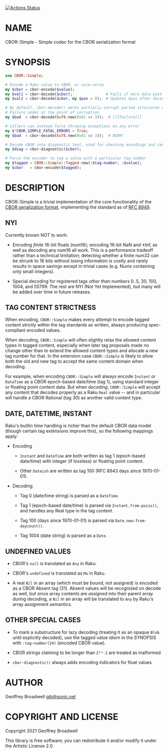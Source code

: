 [![Actions Status](https://github.com/japhb/CBOR-Simple/workflows/test/badge.svg)](https://github.com/japhb/CBOR-Simple/actions)

NAME
====

CBOR::Simple - Simple codec for the CBOR serialization format

SYNOPSIS
========

```raku
use CBOR::Simple;

# Encode a Raku value to CBOR, or vice-versa
my $cbor = cbor-encode($value);
my $val1 = cbor-decode($cbor);               # Fails if more data past first decoded value
my $val2 = cbor-decode($cbor, my $pos = 0);  # Updates $pos after decoding first value

# By default, cbor-decode() marks partially corrupt parsed structures with
# Failure nodes at the point of corruption
my $bad  = cbor-decode(buf8.new(0x81 xx 3));  # [[[Failure]]]

# Callers can instead force throwing exceptions on any error
my $*CBOR_SIMPLE_FATAL_ERRORS = True;
my $bad  = cbor-decode(buf8.new(0x81 xx 3));  # BOOM!

# Decode CBOR into diagnostic text, used for checking encodings and complex structures
my $diag = cbor-diagnostic($cbor);

# Force the encoder to tag a value with a particular tag number
my $tagged = CBOR::Simple::Tagged.new(:$tag-number, :$value);
my $cbor   = cbor-encode($tagged);
```

DESCRIPTION
===========

CBOR::Simple is a trivial implementation of the core functionality of the [CBOR serialization format](https://cbor.io/), implementing the standard as of [RFC 8949](https://tools.ietf.org/html/rfc8949).

NYI
---

Currently known NOT to work:

  * Encoding *finite* 16-bit floats (num16); encoding 16-bit NaN and ±Inf, as well as decoding any num16 all work. This is a performance tradeoff rather than a technical limitation; detecting whether a finite num32 can be shrunk to 16 bits without losing information is costly and rarely results in space savings except in trivial cases (e.g. Nums containing only small integers).

  * Special decoding for registered tags *other than* numbers 0..5, 30, 100, 1004, and 55799. The rest are NYI (Not Yet Implemented), but many will be added over time in future releases.

TAG CONTENT STRICTNESS
----------------------

When encoding, `CBOR::Simple` makes every attempt to encode tagged content strictly within the tag standards as written, always producing spec-compliant encoded values.

When decoding, `CBOR::Simple` will often slightly relax the allowed content types in tagged content, especially when later tag proposals made no change other than to extend the allowed content types and allocate a new tag number for that. In the extension case `CBOR::Simple` is likely to allow both the old and new tag to accept the same content domain when decoding.

For example, when encoding `CBOR::Simple` will always encode `Instant` or `DateTime` as a CBOR epoch-based date/time (tag 1), using standard integer or floating point content data. But when *decoding*, `CBOR::Simple` will accept any content that decodes properly as a Raku `Real` value -- and in particular will handle a CBOR Rational (tag 30) as another valid content type.

DATE, DATETIME, INSTANT
-----------------------

Raku's builtin time handling is richer than the default CBOR data model (though certain tag extensions improve this), so the following mappings apply:

  * Encoding

    * `Instant` and `DateTime` are both written as tag 1 (epoch-based date/time) with integer (if lossless) or floating point content.

    * Other `Dateish` are written as tag 100 (RFC 8943 days since 1970-01-01).

  * Decoding

    * Tag 0 (date/time string) is parsed as a `DateTime`.

    * Tag 1 (epoch-based date/time) is parsed via `Instant.from-posix()`, and handles any Real type in the tag content.

    * Tag 100 (days since 1970-01-01) is parsed via `Date.new-from-daycount()`.

    * Tag 1004 (date string) is parsed as a `Date`.

UNDEFINED VALUES
----------------

  * CBOR's `null` is translated as `Any` in Raku.

  * CBOR's `undefined` is translated as `Mu` in Raku.

  * A real `Nil` in an array (which must be *bound*, not assigned) is encoded as a CBOR Absent tag (31). Absent values will be recognized on decode as well, but since array contents are *assigned* into their parent array during decoding, a `Nil` in an array will be translated to `Any` by Raku's array assignment semantics.

OTHER SPECIAL CASES
-------------------

  * To mark a substructure for lazy decoding (treating it as an opaque `Blob` until explicitly decoded), use the tagged value idiom in the SYNOPSIS with `:tag-number(24)` (encoded CBOR value).

  * CBOR strings claiming to be longer than `2⁶‭³‭-1` are treated as malformed

  * `cbor-diagnostic()` always adds encoding indicators for float values

AUTHOR
======

Geoffrey Broadwell <gjb@sonic.net>

COPYRIGHT AND LICENSE
=====================

Copyright 2021 Geoffrey Broadwell

This library is free software; you can redistribute it and/or modify it under the Artistic License 2.0.

